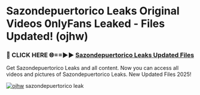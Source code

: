 # Sazondepuertorico Leaks Original Videos 0nlyFans Leaked - Files Updated! (ojhw)

<h3>🔴 CLICK HERE 🌐==►► <a href="https://tinyurl.com/4seja8ks" rel="nofollow">Sazondepuertorico Leaks Updated Files</a></h3>

Get Sazondepuertorico Leaks and all content. Now you can access all videos and pictures of Sazondepuertorico Leaks. New Updated Files 2025!

[![ojhw](https://i.imgur.com/EWjZXRe.gif)](https://tinyurl.com/4seja8ks)
sazondepuertorico leak